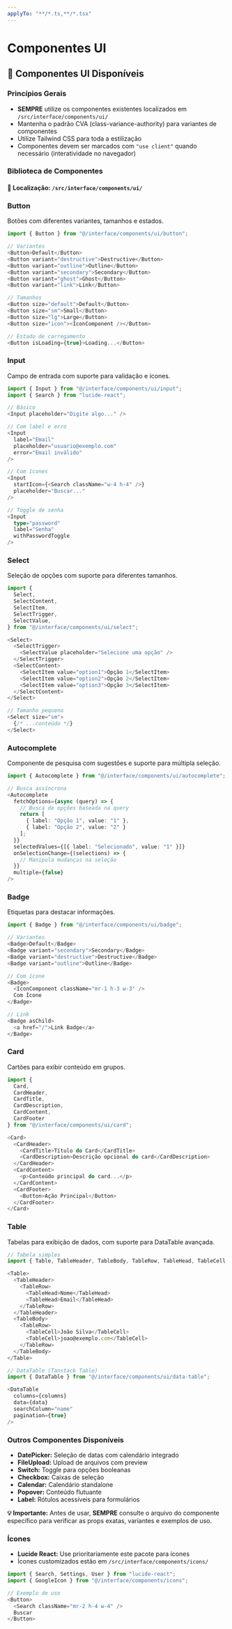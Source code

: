 ```yaml
---
applyTo: "**/*.ts,**/*.tsx"
---
```


# Componentes UI

## 🧩 Componentes UI Disponíveis

### **Princípios Gerais**

- **SEMPRE** utilize os componentes existentes localizados em `/src/interface/components/ui/`
- Mantenha o padrão CVA (class-variance-authority) para variantes de componentes
- Utilize Tailwind CSS para toda a estilização
- Componentes devem ser marcados com `"use client"` quando necessário (interatividade no navegador)

### **Biblioteca de Componentes**

#### **📍 Localização:** `/src/interface/components/ui/`

### **Button**

Botões com diferentes variantes, tamanhos e estados.

```typescript
import { Button } from "@/interface/components/ui/button";

// Variantes
<Button>Default</Button>
<Button variant="destructive">Destructive</Button>
<Button variant="outline">Outline</Button>
<Button variant="secondary">Secondary</Button>
<Button variant="ghost">Ghost</Button>
<Button variant="link">Link</Button>

// Tamanhos
<Button size="default">Default</Button>
<Button size="sm">Small</Button>
<Button size="lg">Large</Button>
<Button size="icon"><IconComponent /></Button>

// Estado de carregamento
<Button isLoading={true}>Loading...</Button>
```

### **Input**

Campo de entrada com suporte para validação e ícones.

```typescript
import { Input } from "@/interface/components/ui/input";
import { Search } from "lucide-react";

// Básico
<Input placeholder="Digite algo..." />

// Com label e erro
<Input
  label="Email"
  placeholder="usuario@exemplo.com"
  error="Email inválido"
/>

// Com ícones
<Input
  startIcon={<Search className="w-4 h-4" />}
  placeholder="Buscar..."
/>

// Toggle de senha
<Input
  type="password"
  label="Senha"
  withPasswordToggle
/>
```

### **Select**

Seleção de opções com suporte para diferentes tamanhos.

```typescript
import {
  Select,
  SelectContent,
  SelectItem,
  SelectTrigger,
  SelectValue,
} from "@/interface/components/ui/select";

<Select>
  <SelectTrigger>
    <SelectValue placeholder="Selecione uma opção" />
  </SelectTrigger>
  <SelectContent>
    <SelectItem value="option1">Opção 1</SelectItem>
    <SelectItem value="option2">Opção 2</SelectItem>
    <SelectItem value="option3">Opção 3</SelectItem>
  </SelectContent>
</Select>

// Tamanho pequeno
<Select size="sm">
  {/* ...conteúdo */}
</Select>
```

### **Autocomplete**

Componente de pesquisa com sugestões e suporte para múltipla seleção.

```typescript
import { Autocomplete } from "@/interface/components/ui/autocomplete";

// Busca assíncrona
<Autocomplete
  fetchOptions={async (query) => {
    // Busca de opções baseada na query
    return [
      { label: "Opção 1", value: "1" },
      { label: "Opção 2", value: "2" }
    ];
  }}
  selectedValues={[{ label: "Selecionado", value: "1" }]}
  onSelectionChange={(selections) => {
    // Manipula mudanças na seleção
  }}
  multiple={false}
/>
```

### **Badge**

Etiquetas para destacar informações.

```typescript
import { Badge } from "@/interface/components/ui/badge";

// Variantes
<Badge>Default</Badge>
<Badge variant="secondary">Secondary</Badge>
<Badge variant="destructive">Destructive</Badge>
<Badge variant="outline">Outline</Badge>

// Com ícone
<Badge>
  <IconComponent className="mr-1 h-3 w-3" />
  Com Ícone
</Badge>

// Link
<Badge asChild>
  <a href="/">Link Badge</a>
</Badge>
```

### **Card**

Cartões para exibir conteúdo em grupos.

```typescript
import {
  Card,
  CardHeader,
  CardTitle,
  CardDescription,
  CardContent,
  CardFooter
} from "@/interface/components/ui/card";

<Card>
  <CardHeader>
    <CardTitle>Título do Card</CardTitle>
    <CardDescription>Descrição opcional do card</CardDescription>
  </CardHeader>
  <CardContent>
    <p>Conteúdo principal do card...</p>
  </CardContent>
  <CardFooter>
    <Button>Ação Principal</Button>
  </CardFooter>
</Card>
```

### **Table**

Tabelas para exibição de dados, com suporte para DataTable avançada.

```typescript
// Tabela simples
import { Table, TableHeader, TableBody, TableRow, TableHead, TableCell } from "@/interface/components/ui/table";

<Table>
  <TableHeader>
    <TableRow>
      <TableHead>Nome</TableHead>
      <TableHead>Email</TableHead>
    </TableRow>
  </TableHeader>
  <TableBody>
    <TableRow>
      <TableCell>João Silva</TableCell>
      <TableCell>joao@exemplo.com</TableCell>
    </TableRow>
  </TableBody>
</Table>

// DataTable (Tanstack Table)
import { DataTable } from "@/interface/components/ui/data-table";

<DataTable
  columns={columns}
  data={data}
  searchColumn="name"
  pagination={true}
/>
```

### **Outros Componentes Disponíveis**

- **DatePicker:** Seleção de datas com calendário integrado
- **FileUpload:** Upload de arquivos com preview
- **Switch:** Toggle para opções booleanas
- **Checkbox:** Caixas de seleção
- **Calendar:** Calendário standalone
- **Popover:** Conteúdo flutuante
- **Label:** Rótulos acessíveis para formulários

**💡 Importante:** Antes de usar, **SEMPRE** consulte o arquivo do componente específico para verificar as props exatas,
variantes e exemplos de uso.

### **Ícones**

- **Lucide React:** Use prioritariamente este pacote para ícones
- Ícones customizados estão em `/src/interface/components/icons/`

```typescript
import { Search, Settings, User } from "lucide-react";
import { GoogleIcon } from "@/interface/components/icons";

// Exemplo de uso
<Button>
  <Search className="mr-2 h-4 w-4" />
  Buscar
</Button>
```
